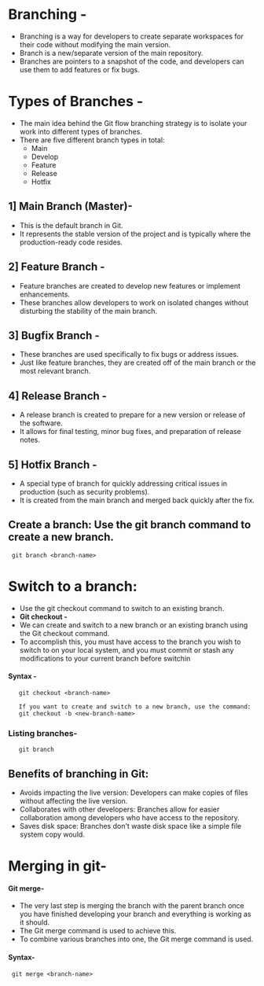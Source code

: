 # Branching -
-  Branching is a way for developers to create separate workspaces for their code without modifying the main version.
-  Branch is a new/separate version of the main repository.
-  Branches are pointers to a snapshot of the code, and developers can use them to add features or fix bugs.

# Types of Branches -
- The main idea behind the Git flow branching strategy is to isolate your work into different types of branches.
- There are five different branch types in total:
  - Main
  - Develop
  - Feature
  - Release
  - Hotfix
## 1] Main Branch (Master)-
- This is the default branch in Git.
- It represents the stable version of the project and is typically where the production-ready code resides.
## 2] Feature Branch -
- Feature branches are created to develop new features or implement enhancements.
- These branches allow developers to work on isolated changes without disturbing the stability of the main branch.

## 3] Bugfix Branch -
- These branches are used specifically to fix bugs or address issues.
- Just like feature branches, they are created off of the main branch or the most relevant branch.

## 4] Release Branch -
- A release branch is created to prepare for a new version or release of the software.
- It allows for final testing, minor bug fixes, and preparation of release notes.

## 5] Hotfix Branch -
- A special type of branch for quickly addressing critical issues in production (such as security problems).
- It is created from the main branch and merged back quickly after the fix.

## Create a branch: Use the git branch command to create a new branch.
     git branch <branch-name>

# Switch to a branch:  
- Use the git checkout command to switch to an existing branch.
- **Git checkout -**
- We can create and switch to a new branch or an existing branch using the Git checkout command.
- To accomplish this, you must have access to the branch you wish to switch to on your local system, and you must commit or stash any modifications to your current branch before switchin

#### Syntax - 
       git checkout <branch-name>
       
       If you want to create and switch to a new branch, use the command:
       git checkout -b <new-branch-name>

### Listing branches-
       git branch


## Benefits of branching in Git:
- Avoids impacting the live version: Developers can make copies of files without affecting the live version. 
- Collaborates with other developers: Branches allow for easier collaboration among developers who have access to the repository. 
- Saves disk space: Branches don't waste disk space like a simple file system copy would.

# Merging in git-
#### Git merge-
- The very last step is merging the branch with the parent branch once you have finished developing your branch and everything is working as it should.
- The Git merge command is used to achieve this.
- To combine various branches into one, the Git merge command is used.

#### Syntax-
     git merge <branch-name>

